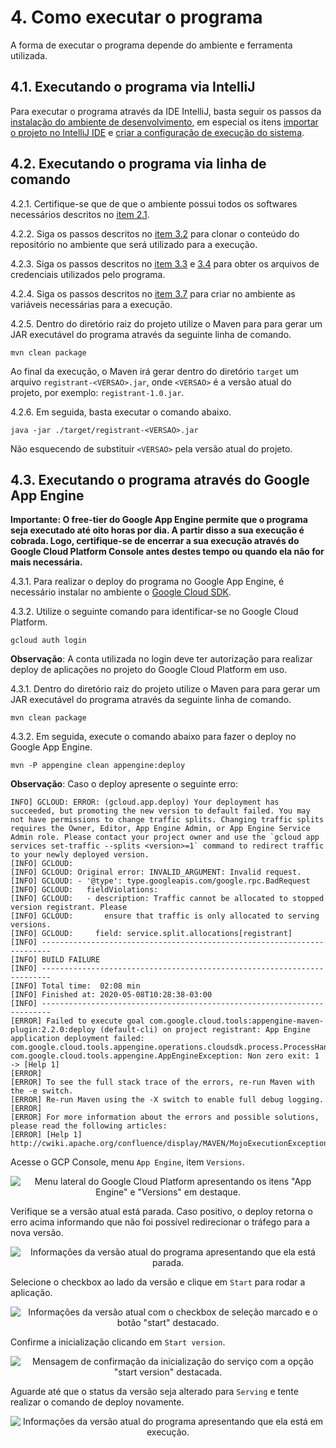 # 4. Como executar o programa
A forma de executar o programa depende do ambiente e ferramenta utilizada.
 
## 4.1. Executando o programa via IntelliJ
Para executar o programa através da IDE IntelliJ, basta seguir os passos da [instalação do ambiente de desenvolvimento][3], em especial os itens [importar o projeto no IntelliJ IDE][3.5] e [criar a configuração de execução do sistema][3.6].

## 4.2. Executando o programa via linha de comando

4.2.1. Certifique-se que de que o ambiente possui todos os softwares necessários descritos no [item 2.1][2.1].

4.2.2. Siga os passos descritos no [item 3.2][3.2] para clonar o conteúdo do repositório no ambiente que será utilizado para a execução.

4.2.3. Siga os passos descritos no [item 3.3][3.3] e [3.4][3.4] para obter os arquivos de credenciais utilizados pelo programa.

4.2.4. Siga os passos descritos no [item 3.7][3.7] para criar no ambiente as variáveis necessárias para a execução.

4.2.5. Dentro do diretório raiz do projeto utilize o Maven para para gerar um JAR executável do programa através da seguinte linha de comando.

`mvn clean package`

Ao final da execução, o Maven irá gerar dentro do diretório `target` um arquivo `registrant-<VERSAO>.jar`, onde `<VERSAO>` é a versão atual do projeto, por exemplo: `registrant-1.0.jar`.

4.2.6. Em seguida, basta executar o comando abaixo.

`java -jar ./target/registrant-<VERSAO>.jar`

Não esquecendo de substituir `<VERSAO>` pela versão atual do projeto.

## 4.3. Executando o programa através do Google App Engine

**Importante: O free-tier do Google App Engine permite que o programa seja executado até oito horas por dia. A partir disso a sua execução é cobrada. Logo, certifique-se de encerrar a sua execução através do Google Cloud Platform Console antes destes tempo ou quando ela não for mais necessária.** 

4.3.1. Para realizar o deploy do programa no Google App Engine, é necessário instalar no ambiente o [Google Cloud SDK](https://cloud.google.com/sdk).

4.3.2. Utilize o seguinte comando para identificar-se no Google Cloud Platform.

`gcloud auth login`

**Observação**: A conta utilizada no login deve ter autorização para realizar deploy de aplicações no projeto do Google Cloud Platform em uso.

4.3.1. Dentro do diretório raiz do projeto utilize o Maven para para gerar um JAR executável do programa através da seguinte linha de comando.

`mvn clean package`

4.3.2. Em seguida, execute o comando abaixo para fazer o deploy no Google App Engine.

`mvn -P appengine clean appengine:deploy`

**Observação**: 
Caso o deploy apresente o seguinte erro: 

```
INFO] GCLOUD: ERROR: (gcloud.app.deploy) Your deployment has succeeded, but promoting the new version to default failed. You may not have permissions to change traffic splits. Changing traffic splits requires the Owner, Editor, App Engine Admin, or App Engine Service Admin role. Please contact your project owner and use the `gcloud app services set-traffic --splits <version>=1` command to redirect traffic to your newly deployed version.
[INFO] GCLOUD:
[INFO] GCLOUD: Original error: INVALID_ARGUMENT: Invalid request.
[INFO] GCLOUD: - '@type': type.googleapis.com/google.rpc.BadRequest
[INFO] GCLOUD:   fieldViolations:
[INFO] GCLOUD:   - description: Traffic cannot be allocated to stopped version registrant. Please
[INFO] GCLOUD:       ensure that traffic is only allocated to serving versions.
[INFO] GCLOUD:     field: service.split.allocations[registrant]
[INFO] ------------------------------------------------------------------------
[INFO] BUILD FAILURE
[INFO] ------------------------------------------------------------------------
[INFO] Total time:  02:08 min
[INFO] Finished at: 2020-05-08T10:28:38-03:00
[INFO] ------------------------------------------------------------------------
[ERROR] Failed to execute goal com.google.cloud.tools:appengine-maven-plugin:2.2.0:deploy (default-cli) on project registrant: App Engine application deployment failed: com.google.cloud.tools.appengine.operations.cloudsdk.process.ProcessHandlerException: com.google.cloud.tools.appengine.AppEngineException: Non zero exit: 1 -> [Help 1]
[ERROR]
[ERROR] To see the full stack trace of the errors, re-run Maven with the -e switch.
[ERROR] Re-run Maven using the -X switch to enable full debug logging.
[ERROR]
[ERROR] For more information about the errors and possible solutions, please read the following articles:
[ERROR] [Help 1] http://cwiki.apache.org/confluence/display/MAVEN/MojoExecutionException
```

Acesse o GCP Console, menu `App Engine`, item `Versions`.

<p align="center">
<img alt="Menu lateral do Google Cloud Platform apresentando os itens &quot;App Engine&quot; e &quot;Versions&quot; em destaque." src="https://user-images.githubusercontent.com/13152452/81411928-70267580-9119-11ea-8a02-3605c5cf3b53.png">
</p>

Verifique se a versão atual está parada. Caso positivo, o deploy retorna o erro acima informando que não foi possível redirecionar o tráfego para a nova versão.

<p align="center">
<img alt="Informações da versão atual do programa apresentando que ela está parada." src="https://user-images.githubusercontent.com/13152452/81412077-ae239980-9119-11ea-9684-821ba8780786.png">
</p>

Selecione o checkbox ao lado da versão e clique em `Start` para rodar a aplicação.

<p align="center">
<img alt="Informações da versão atual com o checkbox de seleção marcado e o botão &quot;start&quot; destacado." src="https://user-images.githubusercontent.com/13152452/81412329-14a8b780-911a-11ea-9f72-f8e279d68be9.png">
</p>

Confirme a inicialização clicando em `Start version`.

<p align="center">
<img alt="Mensagem de confirmação da inicialização do serviço com a opção &quot;start version&quot; destacada." src="https://user-images.githubusercontent.com/13152452/81412536-63565180-911a-11ea-8a94-f94d9a6511b3.png">
</p>

Aguarde até que o status da versão seja alterado para `Serving` e tente realizar o comando de deploy novamente.

<p align="center">
<img alt="Informações da versão atual do programa apresentando que ela está em execução." src="https://user-images.githubusercontent.com/13152452/81412712-a44e6600-911a-11ea-8dfb-0a94ce588d3e.png">
</p>


[1]: ../REAME.md#1-apresentação
[2]: ./tecnologias-e-instalacao.md#2-tecnologias-utilizadas
[2.1]: ./tecnologias-e-instalacao.md#21-tecnologias-necessárias-no-ambiente-de-execução
[2.2]: ./tecnologias-e-instalacao.md#22-tecnologias-utilizadas-como-solução-no-programa
[3]: ./tecnologias-e-instalacao.md#3-como-instalar-o-ambiente-de-desenvolvimento
[3.1]: ./tecnologias-e-instalacao.md#31-instalar-os-softwares-necessários
[3.2]: ./tecnologias-e-instalacao.md#32-clonar-o-repositório-git
[3.3]: ./tecnologias-e-instalacao.md#33-criar-ou-solicitar-as-credenciais-do-programa-no-google-cloud-platform
[3.4]: ./tecnologias-e-instalacao.md#34-criar-ou-solicitar-as-credenciais-de-conta-de-serviços-no-google-cloud-platform
[3.5]: ./tecnologias-e-instalacao.md#35-importar-o-projeto-no-intellij-ide
[3.6]: ./tecnologias-e-instalacao.md#36-criar-a-configuração-de-execução-do-programa
[3.7]: ./tecnologias-e-instalacao.md#37-definir-variáveis-de-ambiente
[4]: #4-como-executar-o-programa
[4.1]: #41-executando-o-programa-via-intellij
[4.2]: #42-executando-o-programa-via-linha-de-comando